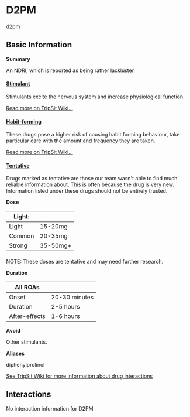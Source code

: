 # D2PM

d2pm

## Basic Information

**Summary**

An NDRI, which is reported as being rather lackluster.

#### [Stimulant](/category/stimulant)

Stimulants excite the nervous system and increase physiological function.

[Read more on TripSit Wiki...](#{category.wiki})

#### [Habit-forming](/category/habit-forming)

These drugs pose a higher risk of causing habit forming behaviour, take particular care with the amount and frequency they are taken.

[Read more on TripSit Wiki...](#{category.wiki})

#### [Tentative](/category/tentative)

Drugs marked as tentative are those our team wasn't able to find much reliable information about. This is often because the drug is very new. Information listed under these drugs should not be entirely trusted.

**Dose**

| Light: |          |
| ------ | -------- |
| Light  | 15-20mg  |
| Common | 20-35mg  |
| Strong | 35-50mg+ |

#### 

 NOTE: These doses are tentative and may need further research.

**Duration**

| All ROAs      |               |
| ------------- | ------------- |
| Onset         | 20-30 minutes |
| Duration      | 2-5 hours     |
| After-effects | 1-6 hours     |

**Avoid**

Other stimulants.

**Aliases**

diphenylprolinol  

[See TripSit Wiki for more information about drug interactions](http://combo.tripsit.me/)

## Interactions

No interaction information for D2PM